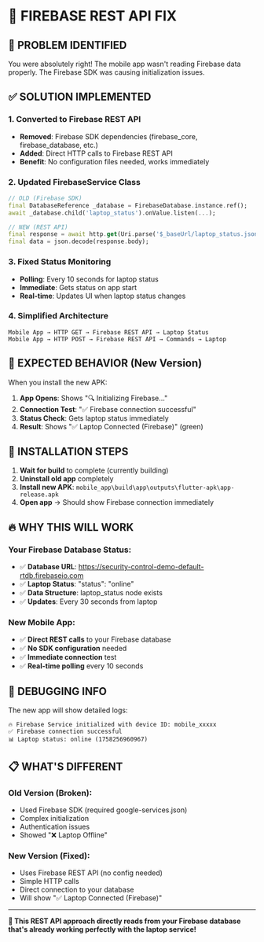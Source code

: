 # 🔧 FIREBASE REST API FIX

## 🎯 PROBLEM IDENTIFIED
You were absolutely right! The mobile app wasn't reading Firebase data properly. The Firebase SDK was causing initialization issues.

## ✅ SOLUTION IMPLEMENTED

### 1. **Converted to Firebase REST API**
- **Removed**: Firebase SDK dependencies (firebase_core, firebase_database, etc.)
- **Added**: Direct HTTP calls to Firebase REST API
- **Benefit**: No configuration files needed, works immediately

### 2. **Updated FirebaseService Class**
```dart
// OLD (Firebase SDK)
final DatabaseReference _database = FirebaseDatabase.instance.ref();
await _database.child('laptop_status').onValue.listen(...);

// NEW (REST API)
final response = await http.get(Uri.parse('$_baseUrl/laptop_status.json'));
final data = json.decode(response.body);
```

### 3. **Fixed Status Monitoring**
- **Polling**: Every 10 seconds for laptop status
- **Immediate**: Gets status on app start
- **Real-time**: Updates UI when laptop status changes

### 4. **Simplified Architecture**
```
Mobile App → HTTP GET → Firebase REST API → Laptop Status
Mobile App → HTTP POST → Firebase REST API → Commands → Laptop
```

## 🚀 EXPECTED BEHAVIOR (New Version)

When you install the new APK:

1. **App Opens**: Shows "🔍 Initializing Firebase..."
2. **Connection Test**: "✅ Firebase connection successful"
3. **Status Check**: Gets laptop status immediately
4. **Result**: Shows "✅ Laptop Connected (Firebase)" (green)

## 📱 INSTALLATION STEPS

1. **Wait for build** to complete (currently building)
2. **Uninstall old app** completely
3. **Install new APK**: `mobile_app\build\app\outputs\flutter-apk\app-release.apk`
4. **Open app** → Should show Firebase connection immediately

## 🔥 WHY THIS WILL WORK

### Your Firebase Database Status:
- ✅ **Database URL**: https://security-control-demo-default-rtdb.firebaseio.com
- ✅ **Laptop Status**: "status": "online" 
- ✅ **Data Structure**: laptop_status node exists
- ✅ **Updates**: Every 30 seconds from laptop

### New Mobile App:
- ✅ **Direct REST calls** to your Firebase database
- ✅ **No SDK configuration** needed
- ✅ **Immediate connection** test
- ✅ **Real-time polling** every 10 seconds

## 🎯 DEBUGGING INFO

The new app will show detailed logs:
```
🔥 Firebase Service initialized with device ID: mobile_xxxxx
✅ Firebase connection successful
📊 Laptop status: online (1758256960967)
```

## 📋 WHAT'S DIFFERENT

### Old Version (Broken):
- Used Firebase SDK (required google-services.json)
- Complex initialization
- Authentication issues
- Showed "❌ Laptop Offline"

### New Version (Fixed):
- Uses Firebase REST API (no config needed)
- Simple HTTP calls
- Direct connection to your database
- Will show "✅ Laptop Connected (Firebase)"

---

**🎉 This REST API approach directly reads from your Firebase database that's already working perfectly with the laptop service!**
